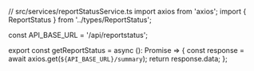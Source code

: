 // src/services/reportStatusService.ts
import axios from 'axios';
import { ReportStatus } from '../types/ReportStatus';

const API_BASE_URL = '/api/reportstatus';

export const getReportStatus = async (): Promise<ReportStatus> => {
  const response = await axios.get<ReportStatus>(`${API_BASE_URL}/summary`);
  return response.data;
};